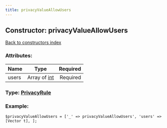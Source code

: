 ```yaml
---
title: privacyValueAllowUsers
---
```

## Constructor: privacyValueAllowUsers  
[Back to constructors index](index.md)



### Attributes:

| Name     |    Type       | Required |
|----------|:-------------:|---------:|
|users|Array of [int](../types/int.md) | Required|



### Type: [PrivacyRule](../types/PrivacyRule.md)


### Example:

```
$privacyValueAllowUsers = ['_' => privacyValueAllowUsers', 'users' => [Vector t], ];
```